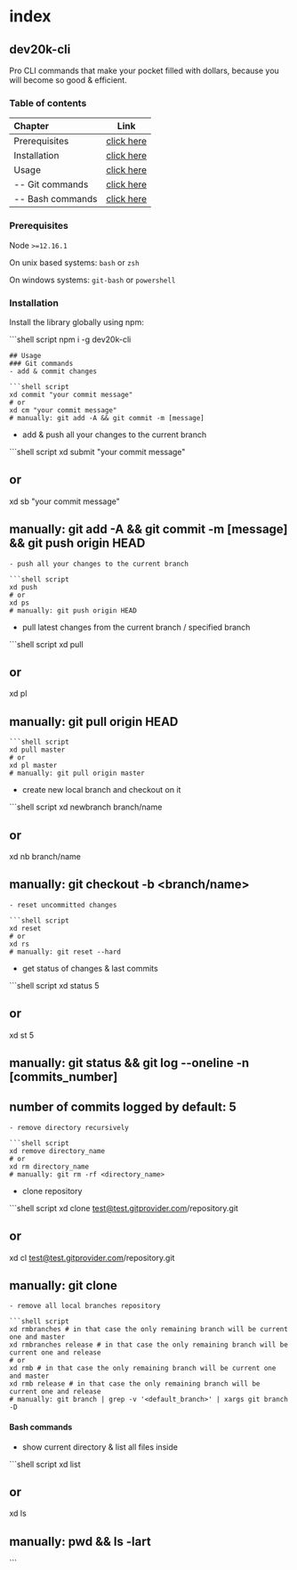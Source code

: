 # index

## dev20k-cli

Pro CLI commands that make your pocket filled with dollars, because you will become so good & efficient.

### Table of contents

| Chapter | Link |
| :--- | :---: |
| Prerequisites | [click here]() |
| Installation | [click here]() |
| Usage | [click here]() |
| -- Git commands | [click here]() |
| -- Bash commands | [click here]() |

### Prerequisites

Node `>=12.16.1`

On unix based systems: `bash` or `zsh`

On windows systems: `git-bash` or `powershell`

### Installation

Install the library globally using npm:

\`\`\`shell script npm i -g dev20k-cli

```text
## Usage
### Git commands
- add & commit changes

```shell script
xd commit "your commit message"
# or
xd cm "your commit message"
# manually: git add -A && git commit -m [message]
```

* add & push all your changes to the current branch

\`\`\`shell script xd submit "your commit message"

## or

xd sb "your commit message"

## manually: git add -A && git commit -m \[message\] && git push origin HEAD

```text
- push all your changes to the current branch

```shell script
xd push
# or
xd ps
# manually: git push origin HEAD
```

* pull latest changes from the current branch / specified branch

\`\`\`shell script xd pull

## or

xd pl

## manually: git pull origin HEAD

```text
```shell script
xd pull master
# or
xd pl master
# manually: git pull origin master
```

* create new local branch and checkout on it

\`\`\`shell script xd newbranch branch/name

## or

xd nb branch/name

## manually: git checkout -b &lt;branch/name&gt;

```text
- reset uncommitted changes 

```shell script
xd reset
# or
xd rs
# manually: git reset --hard
```

* get status of changes & last commits

\`\`\`shell script xd status 5

## or

xd st 5

## manually: git status && git log --oneline -n \[commits\_number\]

## number of commits logged by default: 5

```text
- remove directory recursively

```shell script
xd remove directory_name
# or
xd rm directory_name
# manually: git rm -rf <directory_name>
```

* clone repository

\`\`\`shell script xd clone test@test.gitprovider.com/repository.git

## or

xd cl test@test.gitprovider.com/repository.git

## manually: git clone

```text
- remove all local branches repository

```shell script
xd rmbranches # in that case the only remaining branch will be current one and master
xd rmbranches release # in that case the only remaining branch will be current one and release
# or
xd rmb # in that case the only remaining branch will be current one and master
xd rmb release # in that case the only remaining branch will be current one and release
# manually: git branch | grep -v '<default_branch>' | xargs git branch -D
```

#### Bash commands

* show current directory & list all files inside

\`\`\`shell script xd list

## or

xd ls

## manually: pwd && ls -lart

\`\`\`

